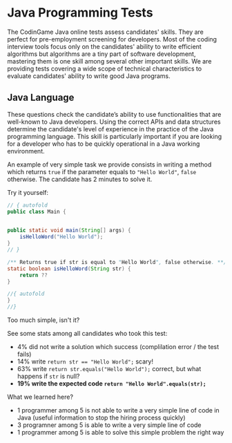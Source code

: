 # Java Programming Tests

The CodinGame Java online tests assess candidates' skills. They are perfect for pre-employment screening for developers. Most of the coding interview tools focus only on the candidates' ability to write efficient algorithms but algorithms are a tiny part of software development, mastering them is one skill among several other important skills. We are providing tests covering a wide scope of technical characteristics to evaluate candidates' ability to write good Java programs.

## Java Language
These questions check the candidate’s ability to use functionalities that are well-known to Java developers. Using the correct APIs and data structures determine the candidate's level of experience in the practice of the Java programming language. This skill is particularly important if you are looking for a developer who has to be quickly operational in a Java working environment.

An example of very simple task we provide consists in writing a method which returns `true` if the parameter equals to `"Hello World"`, `false` otherwise. The candidate has 2 minutes to solve it.

Try it yourself:
```java runnable
// { autofold
public class Main {

    
public static void main(String[] args) {
    isHelloWord("Hello World");
}
// }

/** Returns true if str is equal to "Hello World", false otherwise. **/
static boolean isHelloWord(String str) {
    return ??
}

//{ autofold
}
//}
```

Too much simple, isn't it?


See some stats among all candidates who took this test:
- 4% did not write a solution which success (complilation error / the test fails)
- 14% write `return str == "Hello World";` scary!
- 63% write `return str.equals("Hello World");` correct, but what happens if `str` is null?
- **19% write the expected code `return "Hello World".equals(str);`**

What we learned here? 
- 1 programmer among 5 is not able to write a very simple line of code in Java (useful information to stop the hiring process quickly)
- 3 programner among 5 is able to write a very simple line of code
- 1 programmer among 5 is able to solve this simple problem the right way


